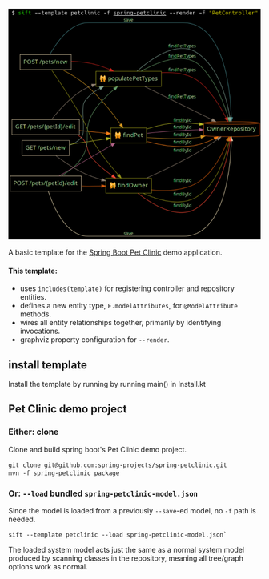 ![petclinic](../../docs/images/sift-example-template-petclinic.png)


A basic template for the [Spring Boot Pet Clinic][petclinic] demo application.

#### This template:
- uses `includes(template)` for registering controller and repository entities.
- defines a new entity type, `E.modelAttributes`, for `@ModelAttribute` methods.
- wires all entity relationships together, primarily by identifying invocations.
- graphviz property configuration for `--render`.
 

## install template

Install the template by running by running main() in Install.kt


## Pet Clinic demo project

### Either: clone

Clone and build spring boot's Pet Clinic demo project.

```
git clone git@github.com:spring-projects/spring-petclinic.git
mvn -f spring-petclinic package
```

### Or: `--load` bundled `spring-petclinic-model.json`

Since the model is loaded from a previously `--save`-ed model,
no `-f` path is needed. 

```
sift --template petclinic --load spring-petclinic-model.json`
```

The loaded system model acts just the same as a normal system model produced
by scanning classes in the repository, meaning all tree/graph options work
as normal.


 [petclinic]: https://github.com/spring-projects/spring-petclinic